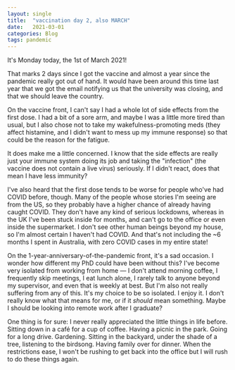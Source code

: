 ```yaml
---
layout: single
title:  "vaccination day 2, also MARCH"
date:   2021-03-01
categories: Blog
tags: pandemic
---
```


<p>It's Monday today, the 1st of March 2021!</p>

<p>That marks 2 days since I got the vaccine and almost a year since the pandemic
really got out of hand. It would have been around this time last year that we got
the email notifying us that the university was closing, and that we should leave
the country.</p>

<p>On the vaccine front, I can't say I had a whole lot of side effects from the
first dose. I had a bit of a sore arm, and maybe I was a little more tired than
usual, but I also chose not to take my wakefulness-promoting meds (they affect
histamine, and I didn't want to mess up my immune response) so that could be the
reason for the fatigue.</p>

<p>It does make me a little concerned. I know that the side effects are really
just your immune system doing its job and taking the "infection" (the vaccine
does not contain a live virus) seriously. If I didn't react, does that mean I
have less immunity?</p>

<p>I've also heard that the first dose tends to be worse for people who've had
COVID before, though. Many of the people whose stories I'm seeing are from the US,
so they probably have a higher chance of already having caught COVID. They don't
have any kind of serious lockdowns, whereas in the UK I've been stuck inside for
months, and can't go to the office or even inside the supermarket. I don't see
other human beings beyond my house, so I'm almost certain I haven't had COVID.
And that's not including the ~6 months I spent in Australia, with zero COVID cases
in my entire state!</p>

<p>On the 1-year-anniversary-of-the-pandemic front, it's a sad occasion. I wonder
how different my PhD could have been without this? I've become very isolated from
working from home — I don't attend morning coffee, I frequently skip meetings, I
eat lunch alone, I rarely talk to anyone beyond my supervisor, and even that is
weekly at best. But I'm also not really suffering from any of this. It's my choice
to be so isolated. I enjoy it. I don't really know what that means for me, or if
it <em>should</em> mean something. Maybe I should be looking into remote work
after I graduate?</p>

<p>One thing is for sure: I never really appreciated the little things in life
before. Sitting down in a café for a cup of coffee. Having a picnic in the park.
Going for a long drive. Gardening. Sitting in the backyard, under the shade of a
tree, listening to the birdsong. Having family over for dinner. When the restrictions
ease, I won't be rushing to get back into the office but I will rush to do these
things again.</p>
